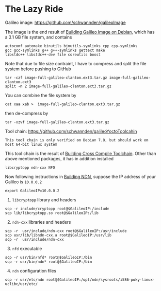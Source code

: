 # The Lazy Ride

Galileo image: https://github.com/schwannden/galileoImage

The image is the end result of [Building Galileo Image on Debian](building_galileo_image_on_debian.md), which has a 3.1 GB file system, and contains
```
autoconf automake binutils binutils-symlinks cpp cpp-symlinks 
gcc gcc-symlinks g++ g++-symlinks gettext make 
libstdc++ libstdc++-dev file coreutils boost
```
Note that due to file size contraint, I have to compress and split the file system before pushing to GitHub
```
tar -czf image-full-galileo-clanton.ext3.tar.gz image-full-galileo-clanton.ext3
split -n 2 image-full-galileo-clanton.ext3.tar.gz
```
You can combine the file system by
```
cat xaa xab >  image-full-galileo-clanton.ext3.tar.gz
```
then de-compress by
```
tar -xzvf image-full-galileo-clanton.ext3.tar.gz
```

Tool chain: https://github.com/schwannden/galileoYoctoToolcahin

`This tool chain is only verified on Debian 7.8, but should work on most 64-bit linux system`

This tool chain is the result of [Building Cross Compile Toolchain](building_cross_compile_toolchain.md). Other than above mentioned packages, it has in addition installed
```
libcryptopp ndn-cxx NFD
```

Now following instructions in [Building NDN](building_ndn.md), suppose the IP address of your Galileo is `10.0.0.2`
```
export GalileoIP=10.0.0.2
```
1. `libcryptopp` library and headers
```
scp -r include/cryptopp root@$GalileoIP:/include
scp lib/libcryptopp.so root@$GalileoIP:/lib
```
2. `ndn-cxx` libraries and headers
```
scp -r  usr/include/ndn-cxx root@$GalileoIP:/usr/include
scp usr/lib/libndn-cxx.a root@$GalileoIP:/usr/lib
scp -r  usr/include/ndn-cxx 
```
3. `nfd` executable
```
scp -r usr/bin/nfd* root@$GalileoIP:/bin
scp -r usr/bin/ndn* root@$GalileoIP:/bin
```
4. `ndn` configuration files
```
scp -r usr/etc/ndn root@$GalileoIP:/opt/ndn/sysroots/i586-poky-linux-uclibc/usr/etc/
```